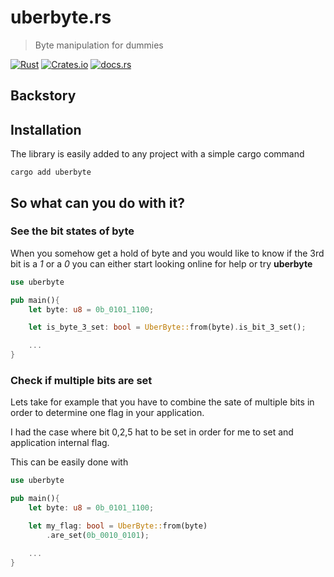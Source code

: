 # uberbyte.rs

> Byte manipulation for dummies

[![Rust](https://github.com/dejanfajfar/uberbyte.rs/actions/workflows/ci.yml/badge.svg?branch=main)](https://github.com/dejanfajfar/uberbyte.rs/actions/workflows/ci.yml) [![Crates.io](https://img.shields.io/crates/v/uberbyte?style=flat-square)](https://crates.io/crates/uberbyte) [![docs.rs](https://img.shields.io/docsrs/uberbyte?style=flat-square&label=Documentation)](https://docs.rs/uberbyte/0.5.0/uberbyte/)


## Backstory



## Installation

The library is easily added to any project with a simple cargo command

```shell
cargo add uberbyte 
```

## So what can you do with it?

### See the bit states of byte

When you somehow get a hold of byte and you would like to know if the 3rd bit is a _1_ or a _0_ you can either start looking online for help or try __uberbyte__

```rust
use uberbyte

pub main(){
    let byte: u8 = 0b_0101_1100;

    let is_byte_3_set: bool = UberByte::from(byte).is_bit_3_set();

    ...
}
```

### Check if multiple bits are set

Lets take for example that you have to combine the sate of multiple bits in order to determine one flag in your application.

I had the case where bit 0,2,5 hat to be set in order for me to set and application internal flag. 

This can be easily done with

```rust
use uberbyte

pub main(){
    let byte: u8 = 0b_0101_1100;

    let my_flag: bool = UberByte::from(byte)
        .are_set(0b_0010_0101);

    ...
}
```